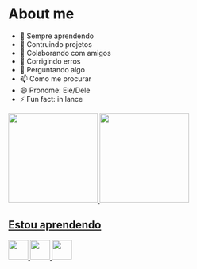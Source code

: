 # About me
- 🔭 Sempre aprendendo
- 🌱 Contruindo projetos
- 👯 Colaborando com amigos
- 🤔 Corrigindo erros
- 💬 Perguntando algo
- 📫 Como me procurar
- 😄 Pronome: Ele/Dele
- ⚡ Fun fact: in lance

<div>
<a href="https://github.com/Wssfilho">
<img loading="lazy" height="180em" src="https://github-readme-stats.vercel.app/api/top-langs/?username=seu-usuário-aqui&layout=compact&langs_count=7&theme=dracula"/>
<img loading="lazy" height="180em" src="https://github-readme-stats.vercel.app/api?username=seu-usuário-aqui&show_icons=true&theme=dracula&include_all_commits=true&count_private=true"/>
</div>

## Estou aprendendo
<img src="https://cdn.jsdelivr.net/gh/devicons/devicon/icons/c/c-original.svg" width = "40" height = "40" /> <img src="https://cdn.jsdelivr.net/gh/devicons/devicon/icons/java/java-original.svg" width = "40" height = "40" /> <img src="https://cdn.jsdelivr.net/gh/devicons/devicon/icons/python/python-original.svg" width = "40" heifht = "40"/>
          
          
